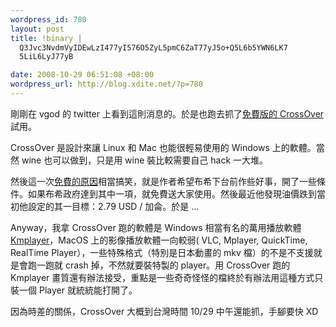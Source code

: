 ```yaml
--- 
wordpress_id: 780
layout: post
title: !binary |
  Q3Jvc3NvdmVyIDEwLzI477yI576O5ZyL5pmC6ZaT77yJ5o+Q5L6b5YWN6LK7
  5LiL6LyJ77yB

date: 2008-10-29 06:51:08 +08:00
wordpress_url: http://blog.xdite.net/?p=780
---
```

剛剛在 vgod 的 twitter 上看到這則消息的。於是也跑去抓了<a href="http://down.codeweavers.com/">免費版的 CrossOver </a>試用。

CrossOver 是設計來讓 Linux 和 Mac 也能很輕易使用的 Windows 上的軟體。當然 wine 也可以做到，只是用 wine 裝比較需要自己 hack 一大堆。

然後這一次<a href="http://zaberxxx.blogspot.com/2008/10/crossover.html">免費的原因</a>相當搞笑，就是作者希望布希下台前作些好事，開了一些條件。如果布希政府達到其中一項，就免費送大家使用。然後最近他發現油價跌到當初他設定的其一目標：2.79 USD / 加侖。於是 ...

Anyway，我拿 CrossOver 跑的軟體是 Windows 相當有名的萬用播放軟體 <a href="http://www.softking.com.tw/soft/clickcount.asp?fid3=23516">Kmplayer</a>，MacOS 上的影像播放軟體一向較弱( VLC, Mplayer, QuickTime, RealTime Player），一些特殊格式（特別是日本動畫的 mkv 檔）的不是不支援就是會跑一跑就 crash 掉，不然就要裝特製的 player。用 CrossOver 跑的 Kmplayer 畫質還有辦法接受，重點是一些奇奇怪怪的檔終於有辦法用這種方式只裝一個 Player 就統統能打開了。

因為時差的關係，CrossOver 大概到台灣時間 10/29 中午還能抓，手腳要快 XD
